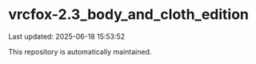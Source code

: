 # vrcfox-2.3_body_and_cloth_edition

Last updated: 2025-06-18 15:53:52

This repository is automatically maintained.
